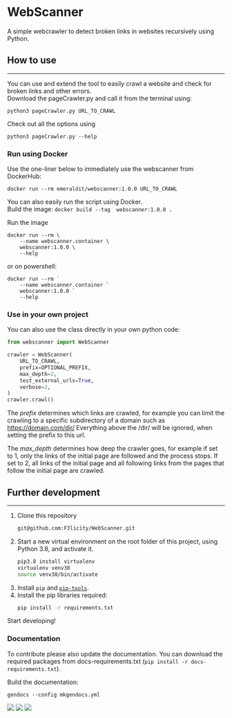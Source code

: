 # WebScanner

A simple webcrawler to detect broken links in websites recursively using Python.

## How to use
--------------
You can use and extend the tool to easily crawl a website and check for broken links and other errors.  
Download the pageCrawler.py and call it from the terminal using:

    python3 pageCrawler.py URL_TO_CRAWL

Check out all the options using

    python3 pageCrawler.py --help

### Run using Docker
Use the one-liner below to immediately use the webscanner from DockerHub:

    docker run --rm emeraldit/webscanner:1.0.0 URL_TO_CRAWL

You can also easily run the script using Docker.  
Build the image: `docker build --tag  webscanner:1.0.0 .`

Run the image

    docker run --rm \
        --name webscanner.container \
        webscanner:1.0.0 \
        --help

or on powershell:

    docker run --rm `
        --name webscanner.container `
        webscanner:1.0.0 `
        --help

### Use in your own project
You can also use the class directly in your own python code:

``` py linenums="1"
from webscanner import WebScanner

crawler = WebScanner(
    URL_TO_CRAWL,
    prefix=OPTIONAL_PREFIX,
    max_depth=2,
    test_external_urls=True,
    verbose=2,
)
crawler.crawl()
```

The *prefix* determines which links are crawled, for example you can limit the crawling to a specific subdirectory of a
domain such as https://domain.com/dir/
Everything above the /dir/ will be ignored, when setting the prefix to this url.

The *max_depth* determines how deep the crawler goes, for example if set to 1, only the links of the initial page are
followed and the process stops. If set to 2, all links of the initial page and all following links from the pages that
follow the initial page are crawled.

## Further development
--------------
1. Clone this repository
    ```bash
   git@github.com:F3licity/WebScanner.git
    ```
2. Start a new virtual environment on the root folder of this project, using Python 3.8, and activate it.
   ```bash
   pip3.8 install virtualenv
   virtualenv venv38
   source venv38/bin/activate
   ```
3. Install `pip` and [`pip-tools`]((https://github.com/jazzband/pip-tools)).
4. Install the pip libraries required:
   ```bash
   pip install -r requirements.txt
   ```
   
Start developing!

### Documentation
To contribute please also update the documentation.
You can download the required packages from docs-requirements.txt (`pip install -r docs-requirements.txt`).

Build the documentation:

    gendocs --config mkgendocs.yml


![](https://img.shields.io/badge/dependencies-up%20to%20date-brightgreen.svg)
![](https://img.shields.io/badge/contributions-welcome-orange.svg)
![](https://img.shields.io/badge/license-MIT-blue.svg)